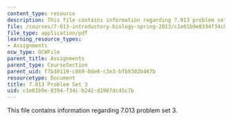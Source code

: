```yaml
---
content_type: resource
description: This file contains information regarding 7.013 problem set 3.
file: /courses/7-013-introductory-biology-spring-2013/c1e61b9e8394f34cb242d2007dc45c7b_MIT7_013S13_Pset_3.pdf
file_type: application/pdf
learning_resource_types:
- Assignments
ocw_type: OCWFile
parent_title: Assignments
parent_type: CourseSection
parent_uid: f7b10119-c869-0de0-c3e3-bfb9302b467b
resourcetype: Document
title: 7.013 Problem Set 3
uid: c1e61b9e-8394-f34c-b242-d2007dc45c7b
---
```

This file contains information regarding 7.013 problem set 3.

